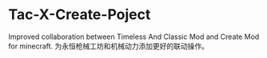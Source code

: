 # Tac-X-Create-Poject
Improved collaboration between Timeless And Classic Mod and Create Mod for minecraft. 
为永恒枪械工坊和机械动力添加更好的联动操作。
